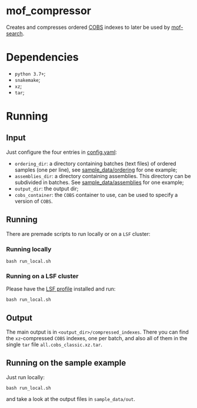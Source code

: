 # mof_compressor

Creates and compresses ordered [COBS](https://github.com/iqbal-lab-org/cobs) indexes to later be used by
[mof-search](https://github.com/karel-brinda/mof-search).

# Dependencies

* `python 3.7+`;
* `snakemake`;
* `xz`;
* `tar`;

# Running

## Input

Just configure the four entries in [config.yaml](config.yaml):
* `ordering_dir`: a directory containing batches (text files) of ordered samples (one per line),
see [sample_data/ordering](sample_data/ordering) for one example;
* `assemblies_dir`: a directory containing assemblies. This directory can be subdivided in batches.
See [sample_data/assemblies](sample_data/assemblies) for one example;
* `output_dir`: the output dir;
* `cobs_container`: the `COBS` container to use, can be used to specify a version of `COBS`.

## Running

There are premade scripts to run locally or on a `LSF` cluster:

### Running locally

```
bash run_local.sh
```

### Running on a LSF cluster

Please have the [LSF profile](https://github.com/Snakemake-Profiles/lsf) installed and run:

```
bash run_local.sh
```

## Output

The main output is in `<output_dir>/compressed_indexes`. There you can find the `xz`-compressed `COBS` indexes, one
per batch, and also all of them in the single `tar` file `all.cobs_classic.xz.tar`.

## Running on the sample example

Just run locally:

```
bash run_local.sh
```

and take a look at the output files in `sample_data/out`.

